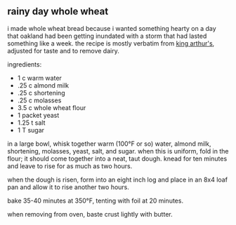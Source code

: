 rainy day whole wheat
---
i made whole wheat bread because i wanted something hearty on a day that oakland had been getting inundated with a storm that had lasted something like a week. the recipe is mostly verbatim from [king arthur's](http://www.kingarthurflour.com/recipes/classic-100-whole-wheat-bread-recipe), adjusted for taste and to remove dairy.

ingredients:
- 1 c warm water
- .25 c almond milk
- .25 c shortening
- .25 c molasses
- 3.5 c whole wheat flour
- 1 packet yeast
- 1.25 t salt
- 1 T sugar

in a large bowl, whisk together warm (100°F or so) water, almond milk, shortening, molasses, yeast, salt, and sugar. when this is uniform, fold in the flour; it should come together into a neat, taut dough. knead for ten minutes and leave to rise for as much as two hours.

when the dough is risen, form into an eight inch log and place in an 8x4 loaf pan and allow it to rise another two hours.

bake 35-40 minutes at 350°F, tenting with foil at 20 minutes.

when removing from oven, baste crust lightly with butter.
